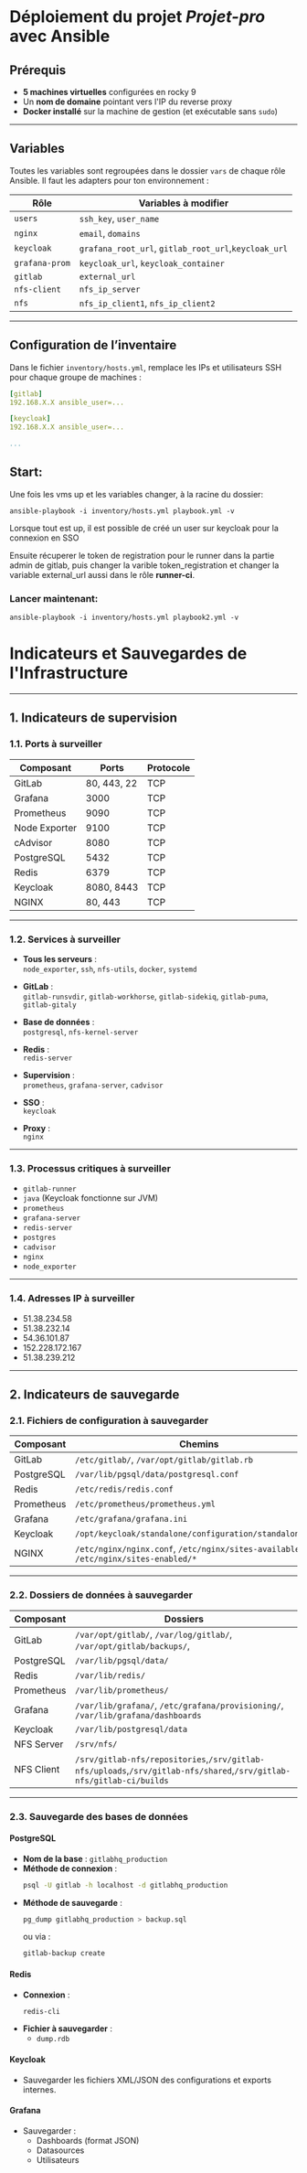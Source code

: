 # Déploiement du projet *Projet-pro* avec Ansible

## Prérequis

- **5 machines virtuelles** configurées en rocky 9
- Un **nom de domaine** pointant vers l'IP du reverse proxy
- **Docker installé** sur la machine de gestion (et exécutable sans `sudo`)

---

## Variables

Toutes les variables sont regroupées dans le dossier `vars` de chaque rôle Ansible. Il faut les adapters pour ton environnement :

| Rôle              | Variables à modifier                                               |
|-------------------|--------------------------------------------------------------------|
| `users`           | `ssh_key`, `user_name`                                             |
| `nginx`           | `email`, `domains`                                                 |
| `keycloak`        | `grafana_root_url`, `gitlab_root_url`,`keycloak_url`               |
| `grafana-prom`    | `keycloak_url`, `keycloak_container`                               |
| `gitlab`          | `external_url`                                                     |
| `nfs-client`      | `nfs_ip_server`                                                    |
| `nfs`             | `nfs_ip_client1`, `nfs_ip_client2`                                 |

---

## Configuration de l’inventaire

Dans le fichier `inventory/hosts.yml`, remplace les IPs et utilisateurs SSH pour chaque groupe de machines :

```yaml
[gitlab]
192.168.X.X ansible_user=...

[keycloak]
192.168.X.X ansible_user=...

...
```
## Start:
Une fois les vms up et les variables changer, à la racine du dossier:

```
ansible-playbook -i inventory/hosts.yml playbook.yml -v

```

Lorsque tout est up, il est possible de créé un user sur keycloak pour la connexion en SSO

Ensuite récuperer le token de registration pour le runner dans la partie admin de gitlab, puis changer la varible token_registration et changer la variable external_url aussi dans le rôle **runner-ci**.

### Lancer maintenant:
```
ansible-playbook -i inventory/hosts.yml playbook2.yml -v
```

# Indicateurs et Sauvegardes de l'Infrastructure

---

## 1. Indicateurs de supervision

### 1.1. Ports à surveiller

| Composant     | Ports         | Protocole |
|---------------|---------------|-----------|
| GitLab        | 80, 443, 22   | TCP       |
| Grafana       | 3000          | TCP       |
| Prometheus    | 9090          | TCP       |
| Node Exporter | 9100          | TCP       |
| cAdvisor      | 8080          | TCP       |
| PostgreSQL    | 5432          | TCP       |
| Redis         | 6379          | TCP       |
| Keycloak      | 8080, 8443    | TCP       |
| NGINX         | 80, 443       | TCP       |

---

### 1.2. Services à surveiller

- **Tous les serveurs** :  
  `node_exporter`, `ssh`, `nfs-utils`, `docker`, `systemd`

- **GitLab** :  
  `gitlab-runsvdir`, `gitlab-workhorse`, `gitlab-sidekiq`, `gitlab-puma`, `gitlab-gitaly`

- **Base de données** :  
  `postgresql`, `nfs-kernel-server`

- **Redis** :  
  `redis-server`

- **Supervision** :  
  `prometheus`, `grafana-server`, `cadvisor`

- **SSO** :  
  `keycloak`

- **Proxy** :  
  `nginx`

---

### 1.3. Processus critiques à surveiller

- `gitlab-runner`  
- `java` (Keycloak fonctionne sur JVM)  
- `prometheus`  
- `grafana-server`  
- `redis-server`  
- `postgres`  
- `cadvisor`  
- `nginx`  
- `node_exporter`

---

### 1.4. Adresses IP à surveiller

- 51.38.234.58  
- 51.38.232.14  
- 54.36.101.87  
- 152.228.172.167  
- 51.38.239.212  

---

## 2. Indicateurs de sauvegarde

### 2.1. Fichiers de configuration à sauvegarder

| Composant   | Chemins |
|-------------|---------|
| GitLab      | `/etc/gitlab/`, `/var/opt/gitlab/gitlab.rb` |
| PostgreSQL  | `/var/lib/pgsql/data/postgresql.conf` |
| Redis       | `/etc/redis/redis.conf` |
| Prometheus  | `/etc/prometheus/prometheus.yml` |
| Grafana     | `/etc/grafana/grafana.ini` |
| Keycloak    | `/opt/keycloak/standalone/configuration/standalone.xml` |
| NGINX       | `/etc/nginx/nginx.conf`, `/etc/nginx/sites-available/*`, `/etc/nginx/sites-enabled/*` |

---

### 2.2. Dossiers de données à sauvegarder

| Composant     | Dossiers |
|---------------|----------|
| GitLab        | `/var/opt/gitlab/`, `/var/log/gitlab/`, `/var/opt/gitlab/backups/`,  |
| PostgreSQL    | `/var/lib/pgsql/data/` |
| Redis         | `/var/lib/redis/` |
| Prometheus    | `/var/lib/prometheus/` |
| Grafana       | `/var/lib/grafana/`, `/etc/grafana/provisioning/`, `/var/lib/grafana/dashboards` |
| Keycloak      | `/var/lib/postgresql/data` |
| NFS Server    | `/srv/nfs/` |
| NFS Client    | `/srv/gitlab-nfs/repositories`,`/srv/gitlab-nfs/uploads`,`/srv/gitlab-nfs/shared`,`/srv/gitlab-nfs/gitlab-ci/builds` |

---

### 2.3. Sauvegarde des bases de données

#### PostgreSQL

- **Nom de la base** : `gitlabhq_production`
- **Méthode de connexion** :
  ```bash
  psql -U gitlab -h localhost -d gitlabhq_production
  ```
- **Méthode de sauvegarde** :
  ```bash
  pg_dump gitlabhq_production > backup.sql
  ```
  ou via :
  ```bash
  gitlab-backup create
  ```

#### Redis

- **Connexion** :
  ```bash
  redis-cli
  ```
- **Fichier à sauvegarder** :
  - `dump.rdb`

#### Keycloak

- Sauvegarder les fichiers XML/JSON des configurations et exports internes.

#### Grafana

- Sauvegarder :
  - Dashboards (format JSON)
  - Datasources
  - Utilisateurs
